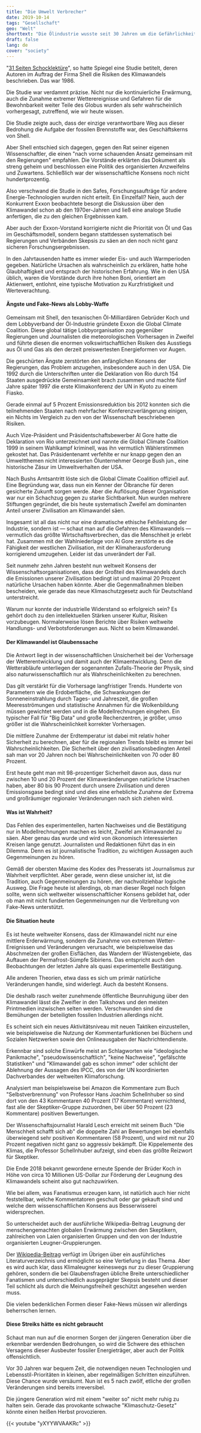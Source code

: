 ```yaml
---
title: "Die Umwelt Verbrecher"
date: 2019-10-14
tags: "Gesellschaft"
geo: "Welt"
shorttext: "Die Ölindustrie wusste seit 30 Jahren um die Gefährlichkeit fossiler Brennstoffe und entschied sich für ein Weiter so!"
draft: false
lang: de
cover: "society"
---
```


"[31 Seiten Schocklektüre](https://www.spiegel.de/spiegel/wie-shell-sein-wissen-ueber-den-klimawandel-geheim-hielt-a-1202889.html "Wie ein Ölkonzern sein Wissen über den Klimawandel geheim hielt")", so hatte Spiegel eine Studie betitelt, deren Autoren im Auftrag der Firma Shell die Risiken des Klimawandels beschrieben. Das war 1986.

Die Studie war verdammt präzise. Nicht nur die kontinuierliche Erwärmung, auch die Zunahme extremer Wetterereignisse und Gefahren für die Bewohnbarkeit weiter Teile des Globus wurden als sehr wahrscheinlich vorhergesagt, zutreffend, wie wir heute wissen.

Die Studie zeigte auch, dass der einzige verantwortbare Weg aus dieser Bedrohung die Aufgabe der fossilen Brennstoffe war, des Geschäftskerns von Shell.

Aber Shell entschied sich dagegen, gegen den Rat seiner eigenen Wissenschaftler, die einen "nach vorne schauenden Ansatz gemeinsam mit den Regierungen" empfahlen. Die Vorstände erklärten das Dokument als streng geheim und beschlossen eine Politik des organisierten Anzweifelns und Zuwartens. Schließlich war der wissenschaftliche Konsens noch nicht hundertprozentig.

Also verschwand die Studie in den Safes, Forschungsaufträge für andere Energie-Technologien wurden nicht erteilt. Ein Einzelfall? Nein, auch der Konkurrent Exxon beobachtete besorgt die Diskussion über den Klimawandel schon ab den 1970er-Jahren und ließ eine analoge Studie anfertigen, die zu den gleichen Ergebnissen kam.

Aber auch der Exxon-Vorstand korrigierte nicht die Priorität von Öl und Gas im Geschäftsmodell, sondern begann stattdessen systematisch bei Regierungen und Verbänden Skepsis zu säen an den noch nicht ganz sicheren Forschungsergebnissen.

In den Jahrtausenden hatte es immer wieder Eis- und auch Warmperioden gegeben. Natürliche Ursachen als wahrscheinlich zu erklären, hatte hohe Glaubhaftigkeit und entsprach der historischen Erfahrung. Wie in den USA üblich, waren die Vorstände durch ihre hohen Boni, orientiert am Aktienwert, entlohnt, eine typische Motivation zu Kurzfristigkeit und Werteverachtung.

#### Ängste und Fake-News als Lobby-Waffe

Gemeinsam mit Shell, den texanischen Öl-Milliardären Gebrüder Koch und dem Lobbyverband der Öl-Industrie gründete Exxon die Global Climate Coalition. Diese global tätige Lobbyorganisation zog gegenüber Regierungen und Journalisten die meteorologischen Vorhersagen in Zweifel und führte diesen die enormen volkswirtschaftlichen Risiken des Ausstiegs aus Öl und Gas als den derzeit preiswertesten Energieformen vor Augen.

Die geschürten Ängste zerstörten den anfänglichen Konsens der Regierungen, das Problem anzugehen, insbesondere auch in den USA. Die 1992 durch die Unterschriften unter die Deklaration von Rio durch 154 Staaten ausgedrückte Gemeinsamkeit brach zusammen und machte fünf Jahre später 1997 die erste Klimakonferenz der UN in Kyoto zu einem Fiasko.

Gerade einmal auf 5 Prozent Emissionsreduktion bis 2012 konnten sich die teilnehmenden Staaten nach mehrfacher Konferenzverlängerung einigen, ein Nichts im Vergleich zu den von der Wissenschaft beschriebenen Risiken.

Auch Vize-Präsident und Präsidentschaftsbewerber Al Gore hatte die Deklaration von Rio unterzeichnet und nannte die Global Climate Coalition 1999 in seinem Wahlkampf kriminell, was ihn vermutlich Wählerstimmen gekostet hat. Das Präsidentenamt verfehlte er nur knapp gegen den an Umweltthemen nicht interessierten Ölunternehmer George Bush jun., eine historische Zäsur im Umweltverhalten der USA.

Nach Bushs Amtsantritt löste sich die Global Climate Coalition offiziell auf. Eine Begründung war, dass nun ein Kenner der Ölbranche für deren gesicherte Zukunft sorgen werde. Aber die Auflösung dieser Organisation war nur ein Schachzug gegen zu starke Sichtbarkeit. Nun wurden mehrere Stiftungen gegründet, die bis heute systematisch Zweifel am dominanten Anteil unserer Zivilisation am Klimawandel säen.

Insgesamt ist all das nicht nur eine dramatische ethische Fehlleistung der Industrie, sondern ist — schaut man auf die Gefahren des Klimawandels — vermutlich das größte Wirtschaftsverbrechen, das die Menschheit je erlebt hat. Zusammen mit der Wahlniederlage von Al Gore zerstörte es die Fähigkeit der westlichen Zivilisation, mit der Klimaherausforderung korrigierend umzugehen. Leider ist das unverändert der Fall.

Seit nunmehr zehn Jahren besteht nun weltweit Konsens der Wissenschaftsorganisationen, dass der Großteil des Klimawandels durch die Emissionen unserer Zivilisation bedingt ist und maximal 20 Prozent natürliche Ursachen haben könnte. Aber die Gegenmaßnahmen bleiben bescheiden, wie gerade das neue Klimaschutzgesetz auch für Deutschland unterstreicht.

Warum nur konnte der industrielle Widerstand so erfolgreich sein? Es gehört doch zu den intellektuellen Stärken unserer Kultur, Risiken vorzubeugen. Normalerweise lösen Berichte über Risiken weltweite Handlungs- und Verbotsforderungen aus. Nicht so beim Klimawandel.

#### Der Klimawandel ist Glaubenssache

Die Antwort liegt in der wissenschaftlichen Unsicherheit bei der Vorhersage der Wetterentwicklung und damit auch der Klimaentwicklung. Denn die Wetterabläufe unterliegen der sogenannten Zufalls-Theorie der Physik, sind also naturwissenschaftlich nur als Wahrscheinlichkeiten zu berechnen.

Das gilt verstärkt für die Vorhersage langfristiger Trends. Hunderte von Parametern wie die Erdoberfläche, die Schwankungen der Sonneneinstrahlung durch Tages- und Jahreszeit, die großen Meeresströmungen und statistische Annahmen für die Wolkenbildung müssen gewichtet werden und in die Modellrechnungen eingehen. Ein typischer Fall für "Big Data" und große Rechenzentren, je größer, umso größer ist die Wahrscheinlichkeit korrekter Vorhersagen.

Die mittlere Zunahme der Erdtemperatur ist dabei mit relativ hoher Sicherheit zu berechnen, aber für die regionalen Trends bleibt es immer bei Wahrscheinlichkeiten. Die Sicherheit über den zivilisationsbedingten Anteil sah man vor 20 Jahren noch bei Wahrscheinlichkeiten von 70 oder 80 Prozent.

Erst heute geht man mit 98-prozentiger Sicherheit davon aus, dass nur zwischen 10 und 20 Prozent der Klimaveränderungen natürliche Ursachen haben, aber 80 bis 90 Prozent durch unsere Zivilisation und deren Emissionsgase bedingt sind und dies eine erhebliche Zunahme der Extrema und großräumiger regionaler Veränderungen nach sich ziehen wird.

#### Was ist Wahrheit?

Das Fehlen des experimentellen, harten Nachweises und die Bestätigung nur in Modellrechnungen machen es leicht, Zweifel am Klimawandel zu säen. Aber genau das wurde und wird von ökonomisch interessierten Kreisen lange genutzt. Journalisten und Redaktionen führt das in ein Dilemma. Denn es ist journalistische Tradition, zu wichtigen Aussagen auch Gegenmeinungen zu hören.

Gemäß der obersten Maxime des Kodex des Presserats ist Journalismus zur Wahrheit verpflichtet. Aber gerade, wenn diese unsicher ist, ist die Tradition, auch Gegenmeinungen zu hören, der nachvollziehbar logische Ausweg. Die Frage heute ist allerdings, ob man dieser Regel noch folgen sollte, wenn sich weltweiter wissenschaftlicher Konsens gebildet hat, oder ob man mit nicht fundierten Gegenmeinungen nur die Verbreitung von Fake-News unterstützt.

#### Die Situation heute

Es ist heute weltweiter Konsens, dass der Klimawandel nicht nur eine mittlere Erderwärmung, sondern die Zunahme von extremen Wetter-Ereignissen und Veränderungen verursacht, wie beispielsweise das Abschmelzen der großen Eisflächen, das Wandern der Wüstengebiete, das Auftauen der Permafrost-Sümpfe Sibiriens. Das entspricht auch den Beobachtungen der letzten Jahre als quasi experimentelle Bestätigung.

Alle anderen Theorien, etwa dass es sich um primär natürliche Veränderungen handle, sind widerlegt. Auch da besteht Konsens.

Die deshalb rasch weiter zunehmende öffentliche Beunruhigung über den Klimawandel lässt die Zweifler in den Talkshows und den meisten Printmedien inzwischen selten werden. Verschwunden sind die Bemühungen der beteiligten fossilen Industrien allerdings nicht.

Es scheint sich ein neues Aktivitätsniveau mit neuen Taktiken einzustellen, wie beispielsweise die Nutzung der Kommentarfunktionen bei Büchern und Sozialen Netzwerken sowie den Onlineausgaben der Nachrichtendienste.

Erkennbar sind solche Einwürfe meist an Schlagworten wie "ideologische Panikmache", "pseudowissenschaftlich", "keine Nachweise", "gefälschte Statistiken" und "Klimawandel gab es schon immer" oder schlicht der Ablehnung der Aussagen des IPCC, des von der UN koordinierten Dachverbandes der weltweiten Klimaforschung.

Analysiert man beispielsweise bei Amazon die Kommentare zum Buch "Selbstverbrennung" von Professor Hans Joachim Schellnhuber so sind dort von den 43 Kommentaren 40 Prozent (17 Kommentare) vernichtend, fast alle der Skeptiker-Gruppe zuzuordnen, bei über 50 Prozent (23 Kommentare) positiven Bewertungen.

Der Wissenschaftsjournalist Harald Lesch erreicht mit seinem Buch "Die Menschheit schafft sich ab" die doppelte Zahl an Bewertungen bei ebenfalls überwiegend sehr positiven Kommentaren (58 Prozent), und wird mit nur 20 Prozent negativen nicht ganz so aggressiv bekämpft. Die Kippelemente des Klimas, die Professor Schellnhuber aufzeigt, sind eben das größte Reizwort für Skeptiker.

Die Ende 2018 bekannt gewordene erneute Spende der Brüder Koch in Höhe von circa 10 Millionen US-Dollar zur Förderung der Leugnung des Klimawandels scheint also gut nachzuwirken.

Wie bei allem, was Fanatismus erzeugen kann, ist natürlich auch hier nicht feststellbar, welche Kommentatoren geschult oder gar gekauft sind und welche dem wissenschaftlichen Konsens aus Besserwisserei widersprechen.

So unterscheidet auch der ausführliche Wikipedia-Beitrag Leugnung der menschengemachten globalen Erwärmung zwischen den Skeptikern, zahlreichen von Laien organisierten Gruppen und den von der Industrie organisierten Leugner-Gruppierungen.

Der [Wikipedia-Beitrag](https://de.wikipedia.org/wiki/Leugnung_der_menschengemachten_globalen_Erwärmung "Leugnung der menschengemachten globalen Erwärmung") verfügt im Übrigen über ein ausführliches Literaturverzeichnis und ermöglicht so eine Vertiefung in das Thema. Aber es wird auch klar, dass Klimaleugner keineswegs nur zu dieser Gruppierung gehören, sondern die bei Glaubensfragen übliche Breite unterschiedlicher Fanatismen und unterschiedlich ausgeprägter Skepsis besteht und dieser Teil schlicht als durch die Meinungsfreiheit geschützt angesehen werden muss.

Die vielen bedenklichen Formen dieser Fake-News müssen wir allerdings beherrschen lernen.

#### Diese Streiks hätte es nicht gebraucht

Schaut man nun auf die enormen Sorgen der jüngeren Generation über die erkennbar werdenden Bedrohungen, so wird die Schwere des ethischen Versagens dieser Ausbeuter fossiler Energieträger, aber auch der Politik offensichtlich.

Vor 30 Jahren war bequem Zeit, die notwendigen neuen Technologien und Lebensstil-Prioritäten in kleinen, aber regelmäßigen Schritten einzuführen. Diese Chance wurde versäumt. Nun ist es 5 nach zwölf, etliche der großen Veränderungen sind bereits irreversibel.

Die jüngere Generation wird mit einem "weiter so" nicht mehr ruhig zu halten sein. Gerade das provokante schwache "Klimaschutz-Gesetz" könnte einen heißen Herbst provozieren.

{{< youtube "yXYYWVAAKRc" >}}

